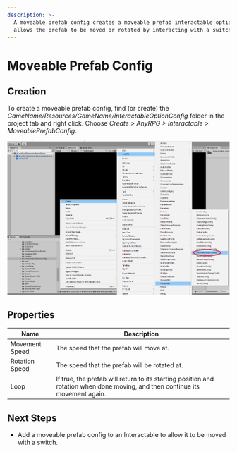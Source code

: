 ```yaml
---
description: >-
  A moveable prefab config creates a moveable prefab interactable option, which
  allows the prefab to be moved or rotated by interacting with a switch.
---
```


# Moveable Prefab Config

## Creation

To create a moveable prefab config, find (or create) the _GameName/Resources/GameName/InteractableOptionConfig_ folder in the project tab and right click.  Choose _Create > AnyRPG > Interactable > MoveablePrefabConfig_.

![](<../../.gitbook/assets/image (10) (1).png>)

## Properties

| Name           | Description                                                                                                                   |
| -------------- | ----------------------------------------------------------------------------------------------------------------------------- |
| Movement Speed | The speed that the prefab will move at.                                                                                       |
| Rotation Speed | The speed that the prefab will be rotated at.                                                                                 |
| Loop           | If true, the prefab will return to its starting position and rotation when done moving, and then continue its movement again. |

## Next Steps

* Add a moveable prefab config to an Interactable to allow it to be moved with a switch.
